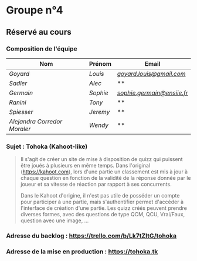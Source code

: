 # Groupe n°4

## Réservé au cours

### Composition de l'équipe

| Nom           | Prénom        | Email                         |
| ------------- |-------------  |-------------------------------|
| *Goyard*      | *Louis*       | *goyard.louis@gmail.com* |
| *Sadler*      | *Alec*        | ** |
| *Germain*     | *Sophie*      | *sophie.germain@ensiie.fr* |
| *Ranini*      | *Tony*        | ** |
| *Spiesser*    | *Jeremy*      | ** |
| *Alejandra Corredor Moraler*            | *Wendy*            | ** |

### Sujet : Tohoka (Kahoot-like)
> Il s'agit de créer un site de mise à disposition de quizz qui puissent être joués à plusieurs en même temps. Dans l'original (https://kahoot.com), 
> lors d'une partie un classement est mis à jour à chaque question en fonction de la validité de la réponse donnée par le joueur et sa vitesse de réaction par rapport à ses concurrents. 
>
> Dans le Kahoot d'origine, il n'est pas utile de posséder un compte pour participer à une partie, mais s'authentifier permet d'accéder à l'interface de création d'une partie. 
> Les quizz créés peuvent prendre diverses formes, avec des questions de type QCM, QCU, Vrai/Faux, question avec une image, ...

### Adresse du backlog : https://trello.com/b/Lk7tZItG/tohoka

### Adresse de la mise en production : https://tohoka.tk
